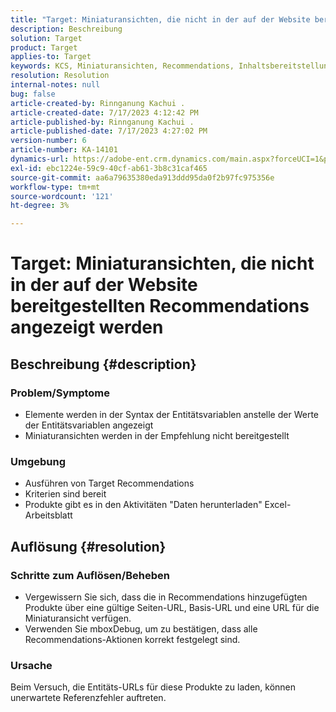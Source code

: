 ```yaml
---
title: "Target: Miniaturansichten, die nicht in der auf der Website bereitgestellten Recommendations angezeigt werden"
description: Beschreibung
solution: Target
product: Target
applies-to: Target
keywords: KCS, Miniaturansichten, Recommendations, Inhaltsbereitstellung
resolution: Resolution
internal-notes: null
bug: false
article-created-by: Rinnganung Kachui .
article-created-date: 7/17/2023 4:12:42 PM
article-published-by: Rinnganung Kachui .
article-published-date: 7/17/2023 4:27:02 PM
version-number: 6
article-number: KA-14101
dynamics-url: https://adobe-ent.crm.dynamics.com/main.aspx?forceUCI=1&pagetype=entityrecord&etn=knowledgearticle&id=80efc5c0-bc24-ee11-9cbe-6045bd006268
exl-id: ebc1224e-59c9-40cf-ab61-3b8c31caf465
source-git-commit: aa6a79635380eda913ddd95da0f2b97fc975356e
workflow-type: tm+mt
source-wordcount: '121'
ht-degree: 3%

---
```


# Target: Miniaturansichten, die nicht in der auf der Website bereitgestellten Recommendations angezeigt werden

## Beschreibung {#description}




### Problem/Symptome



- Elemente werden in der Syntax der Entitätsvariablen anstelle der Werte der Entitätsvariablen angezeigt
- Miniaturansichten werden in der Empfehlung nicht bereitgestellt




### Umgebung



- Ausführen von Target Recommendations
- Kriterien sind bereit
- Produkte gibt es in den Aktivitäten &quot;Daten herunterladen&quot; Excel-Arbeitsblatt



## Auflösung {#resolution}




### Schritte zum Auflösen/Beheben



- Vergewissern Sie sich, dass die in Recommendations hinzugefügten Produkte über eine gültige Seiten-URL, Basis-URL und eine URL für die Miniaturansicht verfügen.
- Verwenden Sie mboxDebug, um zu bestätigen, dass alle Recommendations-Aktionen korrekt festgelegt sind.




### Ursache



Beim Versuch, die Entitäts-URLs für diese Produkte zu laden, können unerwartete Referenzfehler auftreten.

